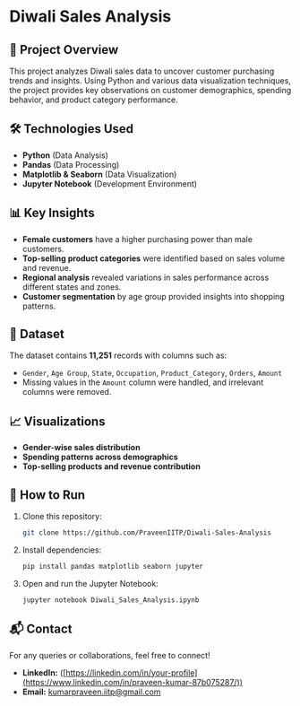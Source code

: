 # Diwali Sales Analysis

## 📌 Project Overview
This project analyzes Diwali sales data to uncover customer purchasing trends and insights. Using Python and various data visualization techniques, the project provides key observations on customer demographics, spending behavior, and product category performance.

## 🛠️ Technologies Used
- **Python** (Data Analysis)
- **Pandas** (Data Processing)
- **Matplotlib & Seaborn** (Data Visualization)
- **Jupyter Notebook** (Development Environment)

## 📊 Key Insights
- **Female customers** have a higher purchasing power than male customers.
- **Top-selling product categories** were identified based on sales volume and revenue.
- **Regional analysis** revealed variations in sales performance across different states and zones.
- **Customer segmentation** by age group provided insights into shopping patterns.

## 📁 Dataset
The dataset contains **11,251** records with columns such as:
- `Gender`, `Age Group`, `State`, `Occupation`, `Product_Category`, `Orders`, `Amount`
- Missing values in the `Amount` column were handled, and irrelevant columns were removed.

## 📈 Visualizations
- **Gender-wise sales distribution**
- **Spending patterns across demographics**
- **Top-selling products and revenue contribution**

## 🚀 How to Run
1. Clone this repository:
   ```bash
   git clone https://github.com/PraveenIITP/Diwali-Sales-Analysis
   ```
2. Install dependencies:
   ```bash
   pip install pandas matplotlib seaborn jupyter
   ```
3. Open and run the Jupyter Notebook:
   ```bash
   jupyter notebook Diwali_Sales_Analysis.ipynb
   ```


## 📬 Contact
For any queries or collaborations, feel free to connect!
- **LinkedIn:** ([https://linkedin.com/in/your-profile](https://www.linkedin.com/in/praveen-kumar-87b075287/))
- **Email:** kumarpraveen.iitp@gmail.com

